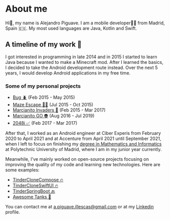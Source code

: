# About me

Hi👋, my name is Alejandro Piguave. I am a mobile developer👨‍💻 from Madrid, Spain 🇪🇸. My most used languages are Java, Kotlin and Swift.

## A timeline of my work 💼
I got interested in programming in late 2014 and in 2015 I started to learn Java because I wanted to make a Minecraft mod. After I learned the basics, I decided to take the Android development route instead. Over the next 5 years, I would develop Android applications in my free time. 
### Some of my personal projects
* [Bug 🪲](https://play.google.com/store/apps/details?id=com.electribolt.bug&hl=es&gl=US) (Feb 2015 - May 2015)
* [Maze Escape 🏃‍♂️](https://play.google.com/store/apps/details?id=com.electribolt.mazescape&hl=es&gl=US) (Jul 2015 - Oct 2015)
* [Marcianito Invaders 👾](https://play.google.com/store/apps/details?id=com.electribolt.marcianito&hl=es&gl=US) (Feb 2015 - Mar 2017)
* [Marcianito GO 👽](https://play.google.com/store/apps/details?id=com.alexpi.marcianitogo&hl=es&gl=US) (Aug 2016 - Jul 2019)
* [2048i ✅](https://play.google.com/store/apps/details?id=com.alexpi.game2048&hl=es&gl=US) (Feb 2017 - Mar 2017)

After that, I worked as an Android engineer at Ciber Experis from February 2020 to April 2021 and at Accenture from April 2021 until September 2021, when I left to focus on finishing my [degree in Mathematics and Informatics](https://www.fi.upm.es/?id=gradomatematicasinformatica&idioma=english) at Polytechnic University of Madrid, where I am in my junior year currently. 

Meanwhile, I've mainly worked on open-source projects focusing on improving the quality of my code and learning new technologies. Here are some examples:

* [TinderCloneCompose 🔥](https://github.com/alejandro-piguave/TinderCloneCompose)
* [TinderCloneSwiftUI 🔥](https://github.com/alejandro-piguave/TinderCloneSwiftUI)
* [TinderSpringBoot 🔙](https://github.com/alejandro-piguave/TinderBackendSpringBoot)
* [Awesome Tanks 🔫](https://github.com/alejandro-piguave/AwesomeTanks)


You can contact me at a.piguave.illescas@gmail.com or at my [Linkedin](https://www.linkedin.com/in/alejandro-piguave-007619192/) profile.

